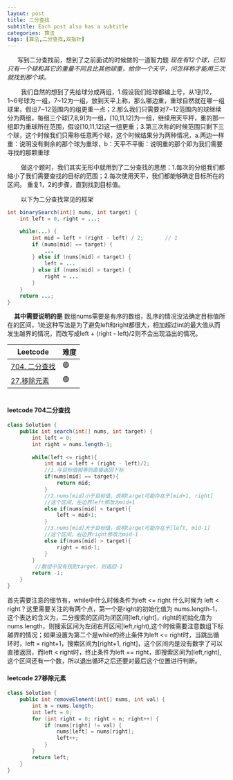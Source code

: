```yaml
---
layout: post
title: 二分查找
subtitle: Each post also has a subtitle
categories: 算法
tags: [算法,二分查找,双指针]
---
```


        写到二分查找前，想到了之前面试的时候做的一道智力题
*现在有12个球，已知只有一个球和其它的重量不同且比其他球重，给你一个天平，问怎样称才能用三次就找到那个球。*

        我们自然的想到了先给球分成两组，1.假设我们给球都编上号，从1到12，1~6号球为一组，7~12为一组，放到天平上称，那么哪边重，重球自然就在哪一组球里，假设7~12范围内的组更重一点；2.那么我们只需要对7~12范围内的球继续分为两组，每组三个球[7,8,9]为一组，[10,11,12]为一组，继续用天平秤，重的那一组即为重球所在范围，假设[10,11,12]这一组更重；3.第三次称的时候范围只剩下三个球，这个时候我们只需称任意两个球，这个时候结果分为两种情况，a.两边一样重：说明没有剩余的那个球为重球，b：天平不平衡：说明重的那个即为我们需要寻找的那颗重球

        做这个题时，我们其实无形中就用到了二分查找的思想：1.每次的分组我们都缩小了我们需要查找的目标的范围；2.每次使用天平，我们都能够确定目标所在的区间。
重复1，2的步骤，直到找到目标值。

        以下为二分查找常见的框架

```java
int binarySearch(int[] nums, int target) {
    int left = 0, right = ...;

    while(...) {
        int mid = left + (right - left) / 2;       // 1
        if (nums[mid] == target) {
            ...
        } else if (nums[mid] < target) {
            left = ...   
        } else if (nums[mid] > target) {
            right = ...
        }
    }
    return ...;
}
```

    **其中需要说明的是** 数组nums需要是有序的数组，乱序的情况没法确定目标值所在的区间，1处这种写法是为了避免left和right都很大，相加超过int的最大值从而发生越界的情况，而改写成left + (right - left)/2则不会出现溢出的情况。

| Leetcode                                                 | 难度  |
| -------------------------------------------------------- | --- |
| [704. 二分查找](https://leetcode.cn/problems/binary-search/) | 🟢  |
| [27.移除元素](https://leetcode.cn/problems/remove-element/)  | 🟢  |

# 

#### leetcode 704二分查找

```java
class Solution {
    public int search(int[] nums, int target) {
        int left = 0;
        int right = nums.length-1;
        
        while(left <= right){
            int mid = left + (right - left)/2;
            //1.与目标值相等则直接返回下标
            if(nums[mid] == target){
                return mid;
            }
            //2.nums[mid]小于目标值，说明target可能存在于[mid+1, right]
            //这个区间，左边界left修改为mid+1
            else if(nums[mid] < target){
                left = mid+1;
            }
            //3.nums[mid]大于目标值，说明target可能存在于[left, mid-1]
            //这个区间，右边界right修改为mid-1
            else if(nums[mid] > target){
                right = mid-1;
            }
        }
         //数组中没有找到target，则返回-1
        return -1;
    }
}
```

首先需要注意的细节有，while中什么时候条件为left <= right 什么时候为 left < right？这里需要关注的有两个点，第一个是right的初始化值为 nums.length-1，这个表达的含义为，二分搜索的区间为闭区间[left,right]，right的初始化值为 nums.length，则搜索区间为左闭右开区间[left,right),这个时候需要注意数组下标越界的情况；如果设置为第二个是while的终止条件为left <= right时，当跳出循环时，left = right+1，搜索区间为[right+1, right]，这个区间内是没有数字了可以直接返回，而left < right时，终止条件为left == right，即搜索区间为[left,right],这个区间还有一个数，所以退出循环之后还要对最后这个位置进行判断。



#### leetcode 27移除元素

```java
class Solution {
    public int removeElement(int[] nums, int val) {
        int n = nums.length;
        int left = 0;
        for (int right = 0; right < n; right++) {
            if (nums[right] != val) {
                nums[left] = nums[right];
                left++;
            }
        }
        return left;
    }
}
```
